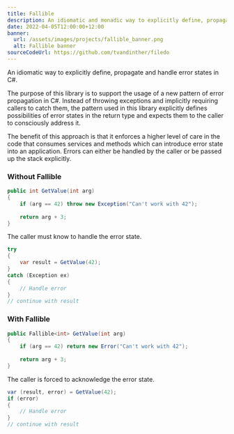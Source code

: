 ```yaml
---
title: Fallible
description: An idiomatic and monadic way to explicitly define, propagate and handle error states in C#.
date: 2022-04-05T12:00:00+12:00
banner: 
  url: /assets/images/projects/fallible_banner.png
  alt: Fallible banner
sourceCodeUrl: https://github.com/tvandinther/filedo
---
```

An idiomatic way to explicitly define, propagate and handle error states in C#.

The purpose of this library is to support the usage of a new pattern of error propagation in C#. Instead of throwing exceptions and implicitly requiring callers to catch them, the pattern used in this library explicitly defines possibilities of error states in the return type and expects them to the caller to consciously address it.

The benefit of this approach is that it enforces a higher level of care in the code that consumes services and methods which can introduce error state into an application. Errors can either be handled by the caller or be passed up the stack explicitly.

### Without Fallible
```c#
public int GetValue(int arg)
{
    if (arg == 42) throw new Exception("Can't work with 42");
    
    return arg + 3;
}
```
The caller must know to handle the error state.
```c#
try
{
    var result = GetValue(42);
}
catch (Exception ex)
{
    // Handle error
}
// continue with result
```
### With Fallible

```csharp
public Fallible<int> GetValue(int arg)
{
    if (arg == 42) return new Error("Can't work with 42");
    
    return arg + 3;
}
```
The caller is forced to acknowledge the error state.
```csharp
var (result, error) = GetValue(42);
if (error)
{
    // Handle error
}
// continue with result
```
